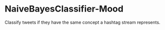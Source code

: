 NaiveBayesClassifier-Mood
============================

Classify tweets if they have the same concept a hashtag stream represents.
